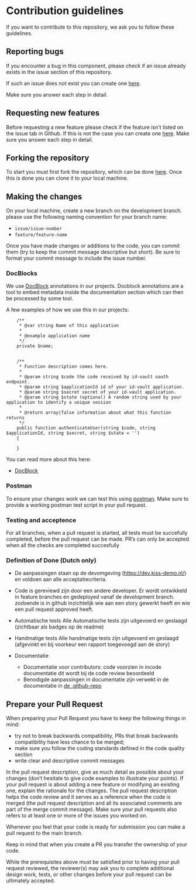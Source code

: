 # Contribution guidelines

If you want to contribute to this repository, we ask you to follow these guidelines.

## Reporting bugs
If you encounter a bug in this component, please check if an issue already exists in the issue section of this repository.

If such an issue does not exist you can create one [here](/../../issues/new?assignees=&labels=&template=bug_report.md&title=).

Make sure you answer each step in detail.

## Requesting new features
Before requesting a new feature please check if the feature isn't listed on the issue tab in Github. If this is not the case you can create one [here](/../../issues/new?assignees=&labels=&template=feature_request.md&title=). Make sure you answer each step in detail.

## Forking the repository
To start you must first fork the repository, which can be done [here](/../../fork).
Once this is done you can clone it to your local machine.

## Making the changes
On your local machine, create a new branch on the development branch.
please use the following naming convention for your branch name:
- `issue/issue-number`
- `feature/feature-name`

Once you have made changes or additions to the code, you can commit them (try to keep the commit message descriptive but short). 
Be sure to format your commit message to include the issue number.

### DocBlocks
We use [DocBlock](https://en.wikipedia.org/wiki/Docblock) annotations in our projects.
Docblock annotations are a tool to embed metadata inside the documentation section which can then be processed by some tool.

A few examples of how we use this in our projects:

```vue
    /**
     * @var string Name of this application
     *
     * @example application name
     */
    private $name;


    /**
     * Function description comes here.
     *
     * @param string $code the code received by id-vault oauth endpoint.
     * @param string $applicationId id of your id-vault application.
     * @param string $secret secret of your id-vault application.
     * @param string $state (optional) A random string used by your application to identify a unique session
     *
     * @return array|false information about what this function returns
     */
    public function authenticateUser(string $code, string $applicationId, string $secret, string $state = '')
    {

    }
```

You can read more about this here:
- [DocBlock](https://en.wikipedia.org/wiki/Docblock)

### Postman
To ensure your changes work we can test this using [postman](https://www.postman.com/).
Make sure to provide a working postman test script in your pull request.

### Testing and acceptence
For all branches, when a pull request is started, all tests must be succefully completed, before the pull request can be made. 
PR’s can only be accepted when all the  checks are completed succesfully


### Definition of Done (Dutch only)

- De aanpassingen staan op de devomgeving (https://dev.kiss-demo.nl/) en voldoen aan alle acceptatiecriteria.

- Code is gereviewd zijn door een andere developer.
  Er wordt ontwikkeld in feature branches en gedeployed vanaf de development branch. zodoende is in github inzichtelijk wie aan een story gewerkt heeft en wie een pull request approved heeft.

- Automatische tests
  Alle Automatische tests zijn uitgevoerd en geslaagd (zichtbaar als badges op de readme)


- Handmatige tests
  Alle handmatige tests zijn uitgevoerd en geslaagd (afgevinkt en bij voorkeur een rapport toegevoegd aan de story)


- Documentatie
  - Documentatie voor contributors: code voorzien in incode documentatie dit wordt bij de code review beoordeeld
  - Benodigde aanpassingen in documentatie zijn verwekt in de documentatie in [de .github-repo](https://github.com/Klantinteractie-Servicesysteem/.github/tree/main/docs)




## Prepare your Pull Request

When preparing your Pull Request you have to keep the following things in mind:
- try not to break backwards compatibility, PRs that break backwards compatibility have less chance to be merged;
- make sure you follow the coding standards defined in the code quality section
- write clear and descriptive commit messages

In the pull request description, give as much detail as possible about your changes (don’t hesitate to give code examples to illustrate your points). If your pull request is about adding a new feature or modifying an existing one, explain the rationale for the changes. The pull request description helps the code review and it serves as a reference when the code is merged (the pull request description and all its associated comments are part of the merge commit message).
Make sure your pull requests also refers to at least one or more of the issues you worked on.

Whenever you feel that your code is ready for submission you can make a pull request to the main branch.

Keep in mind that when you create a PR you transfer the ownership of your code.

While the prerequisites above must be satisfied prior to having your pull request reviewed, the reviewer(s) may ask you to complete additional design work, tests, or other changes before your pull request can be ultimately accepted.
